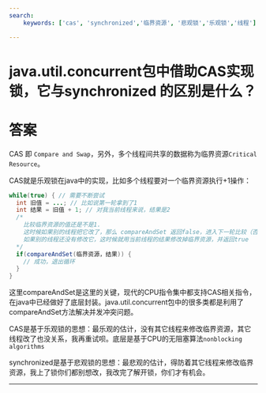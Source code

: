 ```yaml
---
search:
    keywords: ['cas', 'synchronized','临界资源', '悲观锁','乐观锁','线程']

---
```



# java.util.concurrent包中借助CAS实现锁，它与synchronized 的区别是什么？

# 答案

CAS 即 `Compare and Swap`，另外，多个线程间共享的数据称为临界资源`Critical Resource`。

CAS就是乐观锁在java中的实现，比如多个线程要对一个临界资源执行+1操作：

```java
while(true) { // 需要不断尝试
  int 旧值 = ...; // 比如说第一轮拿到了1
  int 结果 = 旧值 + 1; // 对我当前线程来说，结果是2 
  /* 
    比较临界资源的值还是不是1.
    这时候如果别的线程把它改了，那么 compareAndSet 返回false，进入下一轮比较（否则我的修改会覆盖别人的）
    如果别的线程还没有修改它，这时候就用当前线程的结果修改掉临界资源，并返回true 
  */
  if(compareAndSet(临界资源，结果)) { 
    // 成功，退出循环
  }
}
```

这里compareAndSet是这里的关键，现代的CPU指令集中都支持CAS相关指令，在java中已经做好了底层封装。java.util.concurrent包中的很多类都是利用了compareAndSet方法解决并发冲突问题。

CAS是基于乐观锁的思想：最乐观的估计，没有其它线程来修改临界资源，其它线程改了也没关系，我再重试呗。底层是基于CPU的无阻塞算法`nonblocking algorithms`

synchronized是基于悲观锁的思想：最悲观的估计，得防着其它线程来修改临界资源，我上了锁你们都别想改，我改完了解开锁，你们才有机会。

---

